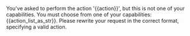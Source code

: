 You've asked to perform the action '{{action}}', but this is not one of your capabilities. You must choose from one of your capabilities: {{action_list_as_str}}. Please rewrite your request in the correct format, specifying a valid action.
